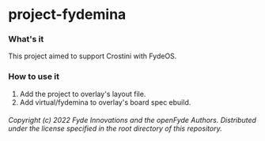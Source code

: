 # project-fydemina
### What's it
This project aimed to support Crostini with FydeOS.

### How to use it
1. Add the project to overlay's layout file.
2. Add virtual/fydemina to overlay's board spec ebuild.

###### Copyright (c) 2022 Fyde Innovations and the openFyde Authors. Distributed under the license specified in the root directory of this repository.